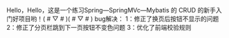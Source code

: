  Hello，Hello，这是一个练习Spring—SpringMVc—Mybatis 的 CRUD 的新手入门好项目哟！( # ▽ # )( # ▽ # )
 bug解决：
  1：修正了换页后按钮不显示的问题
  2：修正了分页栏跳到下一页按钮不变色问题
  3：优化了前端校验规则
